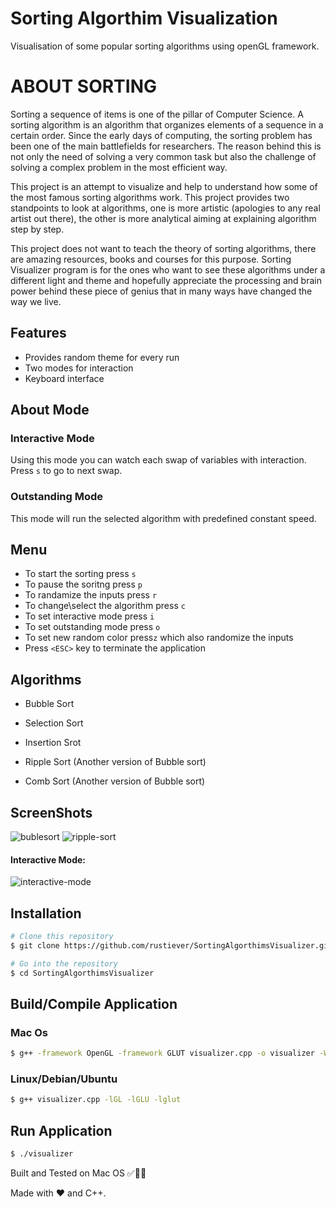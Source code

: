 # Sorting Algorthim Visualization
Visualisation of some popular sorting algorithms using openGL framework. 

# ABOUT SORTING
Sorting a sequence of items is one of the pillar of Computer Science.
A sorting algorithm is an algorithm that organizes elements of a sequence in a certain order. Since the early days of computing, the sorting problem has been one of the main battlefields for researchers. The reason behind this is not only the need of solving a very common task but also the challenge of solving a complex problem in the most efficient way.

This project is an attempt to visualize and help to understand how some of the most famous sorting algorithms work. This project provides two standpoints to look at algorithms, one is more artistic (apologies to any real artist out there), the other is more analytical aiming at explaining algorithm step by step.

This project does not want to teach the theory of sorting algorithms, there are amazing resources, books and courses for this purpose. Sorting Visualizer program is for the ones who want to see these algorithms under a different light and theme and hopefully appreciate the processing and brain power behind these piece of genius that in many ways have changed the way we live.

## Features
- Provides random theme for every run
- Two modes for interaction
- Keyboard interface

## About Mode
### Interactive Mode
Using this mode you can watch each swap of variables with interaction. 
Press `s` to go to next swap.

### Outstanding Mode
This mode will run the selected algorithm with predefined constant speed.

## Menu
- To start the sorting press `s`
- To pause the soritng press `p`
- To randamize the inputs press `r`
- To change\select the algorithm press `c`
- To set interactive mode press `i`
- To set outstanding mode press `o`
- To set new random color press`z` which also randomize the inputs
- Press `<ESC>` key to terminate the application

## Algorithms 
- Bubble Sort

- Selection Sort

- Insertion Srot

- Ripple Sort (Another version of Bubble sort)

- Comb Sort (Another version of Bubble sort)

## ScreenShots
![bublesort](https://user-images.githubusercontent.com/60929919/97009257-80b09800-1561-11eb-9dd9-ddb24da965f0.png)
![ripple-sort](https://user-images.githubusercontent.com/60929919/97009411-b190cd00-1561-11eb-9664-42d591652e97.gif)

#### Interactive Mode:
![interactive-mode](https://user-images.githubusercontent.com/60929919/97009445-b9507180-1561-11eb-8645-a9673339f620.gif)

## Installation 
```bash
# Clone this repository
$ git clone https://github.com/rustiever/SortingAlgorthimsVisualizer.git

# Go into the repository
$ cd SortingAlgorthimsVisualizer
```

## Build/Compile Application
### Mac Os
```bash
$ g++ -framework OpenGL -framework GLUT visualizer.cpp -o visualizer -Wno-deprecated
```
### Linux/Debian/Ubuntu
```bash 
$ g++ visualizer.cpp -lGL -lGLU -lglut
```
## Run Application
```bash
$ ./visualizer
```
Built and Tested on Mac OS ✅👍🏻


Made with :heart: and C++.
